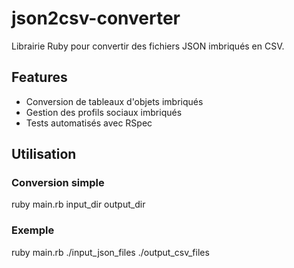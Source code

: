 # json2csv-converter

Librairie Ruby pour convertir des fichiers JSON imbriqués en CSV.

## Features

- Conversion de tableaux d'objets imbriqués
- Gestion des profils sociaux imbriqués
- Tests automatisés avec RSpec

## Utilisation

### Conversion simple

ruby main.rb input_dir output_dir

### Exemple

ruby main.rb ./input_json_files ./output_csv_files
